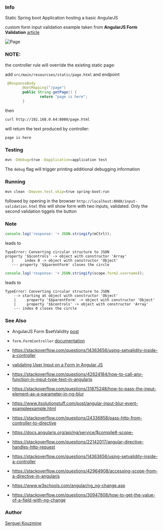 ### Info

Static Spring boot Application hosting a basic AngularJS

custom form input validation example taken from __AngularJS Form Validation__ [article](https://www.geeksforgeeks.org/angularjs-form-validation/)

![Page](https://github.com/sergueik/springboot_study/blob/master/basic-angularjs-validation/screenshots/capture-page.png)

### NOTE:

the controller rule will override the existing static page:

add `src/main/resourcses/static/page.html`
and endpoint
```java
 @ResponseBody
        @GetMapping("/page")
        public String getPage() {
                return "page is here";
        }

```
then
```sh
curl http://192.168.0.64:8080/page.html

```
will return the text produced by controller:

```text
page is here
```
### Testing
```sh
mvn -Ddebug=true -Dapplication=application test
```

The `debug` flag will trigger printing additional debugging information

### Running
```sh
mvn clean -Dmaven.test.skip=true spring-boot:run
```
followed by opening in the browser `http://localhost:8080/input-validation.html`
this will show form with two inputs, validated. Only the second validation tiggels the button

### Note

```javascript
console.log('response: '+ JSON.stringify(mCtrl));
```
leads to
```text
TypeError: Converting circular structure to JSON
property '$$controls' -> object with constructor 'Array'
   |     index 0 -> object with constructor 'Object'
   --- property '$$parentForm' closes the circle
```
```javascript
console.log('response: '+ JSON.stringify(scope.form2.username));
```
leads to
```text
TypeError: Converting circular structure to JSON
    --> starting at object with constructor 'Object'
    |     property '$$parentForm' -> object with constructor 'Object'
    |     property '$$controls' -> object with constructor 'Array'
    --- index 0 closes the circle
```


### See Also


  * AngularJS Form $setValidity [post](https://medium.com/@lily.lsps/angularjs-form-setvalidity-1f2485ad9b22)
  * `form.FormController` [documentation](https://docs.angularjs.org/api/ng/type/form.FormController)
  * https://stackoverflow.com/questions/14363656/using-setvalidity-inside-a-controller
  * [validating User Input on a Form in Angular JS](https://www.infragistics.com/community/blogs/b/dhananjay_kumar/posts/validating-user-input-on-a-form-in-angular-js)
  * https://stackoverflow.com/questions/42624184/how-to-call-any-function-in-input-type-text-in-angularjs

  * https://stackoverflow.com/questions/31875248/how-to-pass-the-input-element-as-a-parameter-in-ng-blur
  * https://www.itsolutionstuff.com/post/angular-input-blur-event-exampleexample.html
  * https://stackoverflow.com/questions/24336858/pass-http-from-controller-to-directive
  * https://docs.angularjs.org/api/ng/service/$compile#-scope-
  * https://stackoverflow.com/questions/22142017/angular-directive-handles-http-request
  * https://stackoverflow.com/questions/14363656/using-setvalidity-inside-a-controller
  * https://stackoverflow.com/questions/42964908/accessing-scope-from-a-directive-in-angularjs 
  * https://www.w3schools.com/angular/ng_ng-change.asp
  * https://stackoverflow.com/questions/30947808/how-to-get-the-value-of-a-field-with-ng-change
### Author

[Serguei Kouzmine](kouzmine_serguei@yahoo.com)
